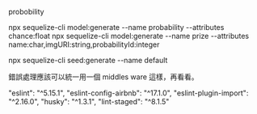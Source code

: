 probobility

npx sequelize-cli model:generate --name probability --attributes chance:float
npx sequelize-cli model:generate --name prize --attributes name:char,imgURI:string,probabilityId:integer


npx sequelize-cli seed:generate --name default




錯誤處理應該可以統一用一個 middles ware 這樣，再看看。


"eslint": "^5.15.1",
    "eslint-config-airbnb": "^17.1.0",
    "eslint-plugin-import": "^2.16.0",
    "husky": "^1.3.1",
    "lint-staged": "^8.1.5"